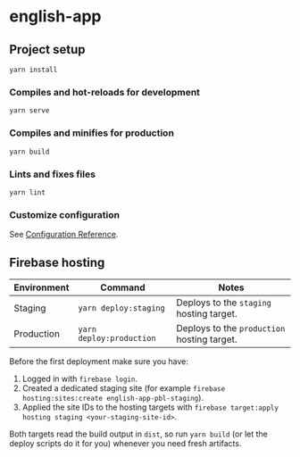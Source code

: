 # english-app

## Project setup
```
yarn install
```

### Compiles and hot-reloads for development
```
yarn serve
```

### Compiles and minifies for production
```
yarn build
```

### Lints and fixes files
```
yarn lint
```

### Customize configuration
See [Configuration Reference](https://cli.vuejs.org/config/).

## Firebase hosting

| Environment | Command | Notes |
|-------------|---------|-------|
| Staging | `yarn deploy:staging` | Deploys to the `staging` hosting target. |
| Production | `yarn deploy:production` | Deploys to the `production` hosting target. |

Before the first deployment make sure you have:

1. Logged in with `firebase login`.
2. Created a dedicated staging site (for example `firebase hosting:sites:create english-app-pbl-staging`).
3. Applied the site IDs to the hosting targets with `firebase target:apply hosting staging <your-staging-site-id>`.

Both targets read the build output in `dist`, so run `yarn build` (or let the deploy scripts do it for you) whenever you need fresh artifacts.
